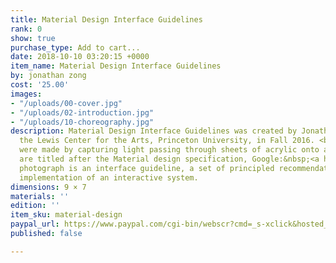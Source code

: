 ```yaml
---
title: Material Design Interface Guidelines
rank: 0
show: true
purchase_type: Add to cart...
date: 2018-10-10 03:20:15 +0000
item_name: Material Design Interface Guidelines
by: jonathan zong
cost: '25.00'
images:
- "/uploads/00-cover.jpg"
- "/uploads/02-introduction.jpg"
- "/uploads/10-choreography.jpg"
description: Material Design Interface Guidelines was created by Jonathan Zong at
  the Lewis Center for the Arts, Princeton University, in Fall 2016. <br><br>The photographs
  were made by capturing light passing through sheets of acrylic onto a canvas. They
  are titled after the Material design specification, Google:&nbsp;<a href="http://material.google.com/">material.google.com</a>.<br><br>Each
  photograph is an interface guideline, a set of principled recommendations for the
  implementation of an interactive system.
dimensions: 9 × 7
materials: ''
edition: ''
item_sku: material-design
paypal_url: https://www.paypal.com/cgi-bin/webscr?cmd=_s-xclick&hosted_button_id=967DE88FZ3TKL
published: false

---
```

